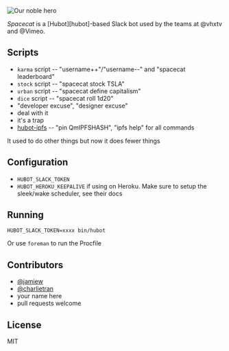 ![Our noble hero](http://i0.kym-cdn.com/entries/icons/facebook/000/003/458/space_arp.jpg "What you see when you die")

*Spacecat* is a [Hubot][hubot]-based Slack bot used by the teams at @vhxtv and @Vimeo.

## Scripts

* `karma` script -- "username++"/"username--" and "spacecat leaderboard"
* `stock` script -- "spacecat stock TSLA"
* `urban` script -- "spacecat define capitalism"
* `dice` script -- "spacecat roll 1d20"
* "developer excuse", "designer excuse"
* deal with it
* it's a trap
* [hubot-ipfs](https://github.com/jamiew/hubot-ipfs) -- "pin QmIPFSHASH", "ipfs help" for all commands

It used to do other things but now it does fewer things

## Configuration

* `HUBOT_SLACK_TOKEN`
* `HUBOT_HEROKU_KEEPALIVE` if using on Heroku. Make sure to setup the sleek/wake scheduler, see their docs

## Running

```
HUBOT_SLACK_TOKEN=xxxx bin/hubot
```

Or use `foreman` to run the Procfile

## Contributors

* [@jamiew](https://github.com/jamiew)
* [@charlietran](https://github.com/charlietran)
* your name here
* pull requests welcome

## License

MIT

